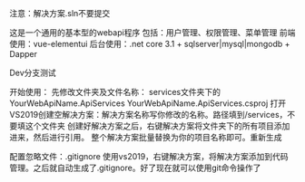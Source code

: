 <!--
 * @Descripttion: 
 * @version: 
 * @Author: Hawking
 * @Date: 2020-05-10 13:49:35
 * @LastEditors: Hawking
 * @LastEditTime: 2020-05-11 22:25:56
 -->
注意：解决方案.sln不要提交


这是一个通用的基本型的webapi程序
包括：用户管理、权限管理、菜单管理
前端使用：vue-elementui
后台使用：.net core 3.1 + sqlserver|mysql|mongodb + Dapper

Dev分支测试

开始使用：
先修改文件夹及文件名称：
services文件夹下的<YourNameSln>
YourWebApiName.ApiServices
YourWebApiName.ApiServices.csproj
打开VS2019创建空解决方案：解决方案名称写你修改的名称<YourNameSln>。路径填到/services，不要填<YourNameSln>这个文件夹
创建好解决方案之后，右键解决方案将<YourNameSln>文件夹下的所有项目添加进来，然后进行引用。
整个解决方案批量替换<YourWebApiName>为你的项目名称即可。重新生成

配置忽略文件：.gitignore
使用vs2019，右键解决方案，将解决方案添加到代码管理。之后就自动生成了.gitignore。好了现在就可以使用git命令操作了
